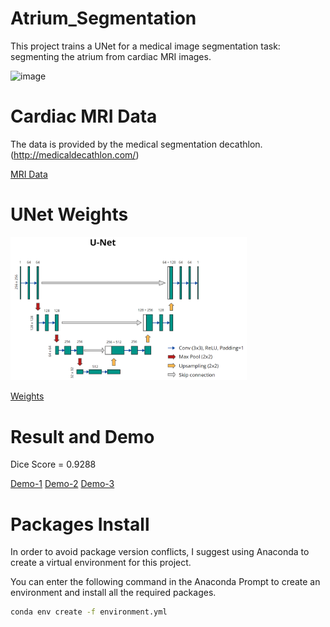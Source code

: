 # Atrium_Segmentation
This project trains a UNet for a medical image segmentation task: segmenting the atrium from cardiac MRI images.

![image](https://github.com/cyuanfan/Atrium_Segmentation/blob/master/demo_video/artium%20segmentation.gif)

# Cardiac MRI Data 
The data is provided by the medical segmentation decathlon. (http://medicaldecathlon.com/)

[MRI Data](https://drive.google.com/file/d/1wEB2I6S6tQBVEPxir8cA5kFB8gTQadYY/view?usp=sharing)

# UNet Weights

<img src="https://github.com/cyuanfan/Atrium_Segmentation/blob/master/U-Net.png" width=75% height=75%>

[Weights](https://drive.google.com/drive/folders/1z0VvByCyNHrRfcZZfCdtngNykVOuo1Ux?usp=drive_link)

# Result and Demo

Dice Score = 0.9288

[Demo-1](https://www.youtube.com/watch?v=IDDKDRZ0Ajg)
[Demo-2](https://www.youtube.com/watch?v=xXLJWxG7MIc)
[Demo-3](https://www.youtube.com/watch?v=QGxEBs3Sd7E)

# Packages Install
In order to avoid package version conflicts, I suggest using Anaconda to create a virtual environment for this project.

You can enter the following command in the Anaconda Prompt to create an environment and install all the required packages.

```bash
conda env create -f environment.yml
```
